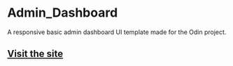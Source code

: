 # Admin_Dashboard

A responsive basic admin dashboard UI template made for the Odin project.

## [Visit the site](https://pdk34.github.io/Admin_Dashboard/)

